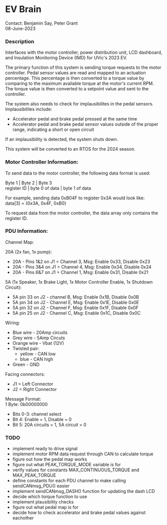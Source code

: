 # EV Brain
Contact: Benjamin Say, Peter Grant <br />
08-June-2023
### Description
Interfaces with the motor controller, power distribution unit, LCD dashboard, and Insulation Monitoring Device (IMD) for UVic's 2023 EV. <br />

The primary function of this system is sending torque requests to the motor controller. Pedal sensor values are read and mapped to an actuation percentage. This percentage is then converted to a torque value by comparing to the maximum available torque at the motor's current RPM. The torque value is then converted to a setpoint value and sent to the controller.

The system also needs to check for implausibilites in the pedal sensors.
Implausibilites include:
- Accelerator pedal and brake pedal pressed at the same time
- Accelerator pedal and brake pedal sensor values outside of the proper range, indicating a short or open circuit

If an implausibility is detected, the system shuts down.

This system will be converted to an RTOS for the 2024 season.

### Motor Controller Information:

To send data to the motor controller, the following data format is used:

   Byte 1   |     Byte 2     |     Byte 3 <br />
register ID | byte 0 of data | byte 1 of data

For example, sending data 0xB04F to register 0x3A would look like: <br />
data[3] = {0x3A, 0x4F, 0xB0}

To request data from the motor controller, the data array only contains the register ID.
### PDU Information:

Channel Map:

20A (2x fan, 1x pump): <br />
- 20A - Pins 1&2 on J1 = Channel 3, Msg: Enable 0x33, Disable 0x23
- 20A - Pins 3&4 on J1 = Channel 4, Msg: Enable 0x34, Disable 0x24
- 20A - Pins 6&7 on J1 = Channel 1, Msg: Enable 0x31, Disable 0x21

5A (1x Speaker, 1x Brake Light, 1x Motor Controller Enable, 1x Shutdown Circuit): <br />
- 5A pin 33 on J2 - channel B, Msg: Enable 0x1B, Disable 0x0B
- 5A pin 34 on J2 - Channel E, Msg: Enable 0x1E, Disable 0x0E
- 5A pin 32 on J2 - Channel F, Msg: Enable 0x1F, Disable 0x0F
- 5A pin 25 on J2 - Channel C, Msg: Enable 0x1C, Disable 0x0C

Wiring:
- Blue wire - 20Amp circuits
- Grey wire - 5Amp Circuts
- Orange wire - Vbat (12V)
- Twisted pair:
    - yellow - CAN low
    - blue - CAN high
- Green - GND

Facing connectors: <br />
- J1 = Left Connector
- J2 = Right Connector

Message Format: <br />
1 Byte: 0b00000000 <br />
- Bits 0-3: channel select
- Bit 4: Enable = 1, Disable = 0
- Bit 5: 20A circuits = 1, 5A circuit = 0

### TODO
- implement ready to drive signal
- implement motor RPM data request through CAN to calculate torque
- figure out how the pedal map works
- figure out what PEAK_TORQUE_MODE variable is for
- verify values for constants MAX_CONTINUOUS_TORQUE and MAX_PEAK_TORQUE
- define constants for each PDU channel to make calling sendCANmsg_PDU() easier
- implement sendCANmsg_DASH() function for updating the dash LCD
- decide which torque function to use
- implement plausibility checks
- figure out what pedal map is for
- decide how to check accelerator and brake pedal values against eachother
